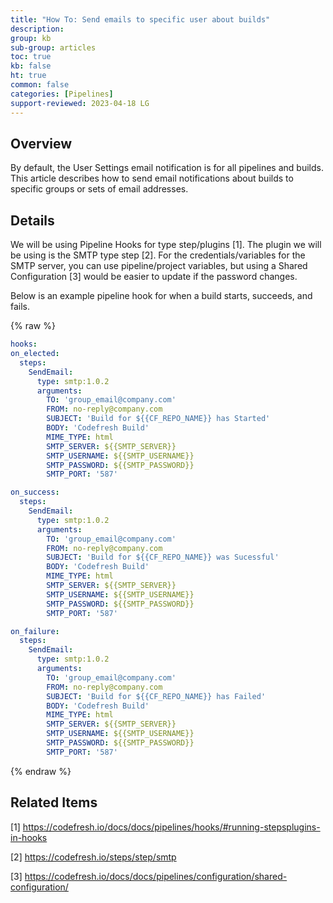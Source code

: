 ```yaml
---
title: "How To: Send emails to specific user about builds"
description: 
group: kb
sub-group: articles
toc: true
kb: false
ht: true
common: false
categories: [Pipelines]
support-reviewed: 2023-04-18 LG
---
```


## Overview

By default, the User Settings email notification is for all pipelines and builds. This article describes how to send email notifications about builds to specific groups or sets of email addresses.

## Details

We will be using Pipeline Hooks for type step/plugins [1]. The plugin we will be using is the SMTP type step [2]. For the credentials/variables for the SMTP server, you can use pipeline/project variables, but using a Shared Configuration [3] would be easier to update if the password changes.

Below is an example pipeline hook for when a build starts, succeeds, and fails.

{% raw %}

```yaml
hooks:
on_elected:
  steps:
    SendEmail:
      type: smtp:1.0.2
      arguments:
        TO: 'group_email@company.com'
        FROM: no-reply@company.com
        SUBJECT: 'Build for ${{CF_REPO_NAME}} has Started'
        BODY: 'Codefresh Build'
        MIME_TYPE: html
        SMTP_SERVER: ${{SMTP_SERVER}}
        SMTP_USERNAME: ${{SMTP_USERNAME}}
        SMTP_PASSWORD: ${{SMTP_PASSWORD}}
        SMTP_PORT: '587'

on_success:
  steps:
    SendEmail:
      type: smtp:1.0.2
      arguments:
        TO: 'group_email@company.com'
        FROM: no-reply@company.com
        SUBJECT: 'Build for ${{CF_REPO_NAME}} was Sucessful'
        BODY: 'Codefresh Build'
        MIME_TYPE: html
        SMTP_SERVER: ${{SMTP_SERVER}}
        SMTP_USERNAME: ${{SMTP_USERNAME}}
        SMTP_PASSWORD: ${{SMTP_PASSWORD}}
        SMTP_PORT: '587'

on_failure:
  steps:
    SendEmail:
      type: smtp:1.0.2
      arguments:
        TO: 'group_email@company.com'
        FROM: no-reply@company.com
        SUBJECT: 'Build for ${{CF_REPO_NAME}} has Failed'
        BODY: 'Codefresh Build'
        MIME_TYPE: html
        SMTP_SERVER: ${{SMTP_SERVER}}
        SMTP_USERNAME: ${{SMTP_USERNAME}}
        SMTP_PASSWORD: ${{SMTP_PASSWORD}}
        SMTP_PORT: '587'
```

{% endraw %}

## Related Items

[1] <https://codefresh.io/docs/docs/pipelines/hooks/#running-stepsplugins-in-hooks>

[2] <https://codefresh.io/steps/step/smtp>

[3] <https://codefresh.io/docs/docs/pipelines/configuration/shared-configuration/>
